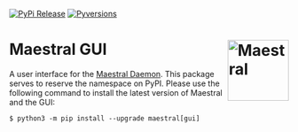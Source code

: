 [![PyPi Release](https://img.shields.io/pypi/v/maestral-gui.svg)](https://pypi.org/project/maestral-gui/)
[![Pyversions](https://img.shields.io/pypi/pyversions/maestral-gui.svg)](https://pypi.org/pypi/maestral-gui/)

# Maestral GUI <img src="https://raw.githubusercontent.com/SamSchott/maestral/master/src/maestral/resources/maestral.png" align="right" title="Maestral" width="110" height="110">

A user interface for the [Maestral Daemon](https://www.github.com/samschott/maestral).
This package serves to reserve the namespace on PyPI. Please use the following command
to install the latest version of Maestral and the GUI:

```console
$ python3 -m pip install --upgrade maestral[gui]
```
